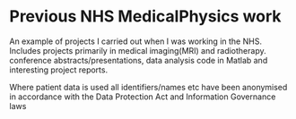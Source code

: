  # Previous NHS MedicalPhysics work
An example of projects I carried out when I was working in the NHS. Includes projects primarily in medical imaging(MRI) and radiotherapy. conference abstracts/presentations, data analysis code in Matlab and interesting project reports. 

Where patient data is used all identifiers/names etc have been anonymised in accordance with the Data Protection Act and Information Governance laws
